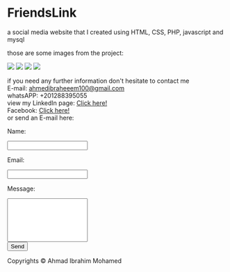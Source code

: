 # FriendsLink
a social media website that I created using HTML, CSS, PHP, javascript and mysql


those are some images from the project:

<img src="https://cdn.pbrd.co/images/H8H8i9C.png">
<img src="https://cdn.pbrd.co/images/H8H8RZ6.png">
<img src="https://cdn.pbrd.co/images/H8H9oGl.png">
<img src="https://cdn.pbrd.co/images/H8H9Vz8.png">


if you need any further information don't hesitate to contact me <br />
E-mail: ahmedibraheeem100@gmail.com <br />
whatsAPP: +201288395055 <br />
view my LinkedIn page: <a href="https://www.linkedin.com/in/ahmad-ibrahim-2349b067/"> Click here! </a> <br />
Facebook: <a href="https://www.facebook.com/ahmedibraheeeem">Click here! </a> <br />
or send an E-mail here: <br />
<html>
      <body>            
         <form action="https://formspree.io/ahmedibraheeem100@gmail.com"
                  method="POST">
                <p>Name: </p><input type="text" name="name"><br />
                <p>Email: </p><input type="email" name="_replyto"> <br />
                <p>Message:</p><input type="text" name="Message" width="100" style="height: 100;""><br />
                <input type="submit" value="Send"><br />
                
</form
      </body>
      Copyrights &copy; Ahmad Ibrahim Mohamed
      
</html>
